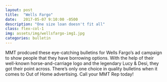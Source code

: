 ```yaml
---
layout: post
title:  "Wells Fargo"
date:   2017-05-07 9:10:00 -0500
description: "One size loan doesn't fit all"
class: flex-col-1
img: assets/img/wellsfargo-img1.jpg
categories: bulletin
---
```

<span>M</span>MT prodcued these eye-catching bulletins for Wells Fargo’s ad campaign to show people that they have borrowing options. With the help of their well-known horse-and-carriage logo and the legendary Lucy & Desi, they got their point across.
There’s only one choice in quality bulletins when it comes to Out of Home advertising. Call your MMT Rep today!
